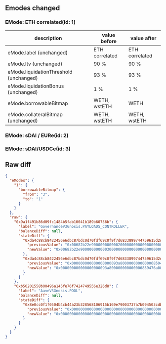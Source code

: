 ## Emodes changed

### EMode: ETH correlated(id: 1)

| description | value before | value after |
| --- | --- | --- |
| eMode.label (unchanged) | ETH correlated | ETH correlated |
| eMode.ltv (unchanged) | 90 % | 90 % |
| eMode.liquidationThreshold (unchanged) | 93 % | 93 % |
| eMode.liquidationBonus (unchanged) | 1 % | 1 % |
| eMode.borrowableBitmap | WETH, wstETH | WETH |
| eMode.collateralBitmap (unchanged) | WETH, wstETH | WETH, wstETH |


### EMode: sDAI / EURe(id: 2)



### EMode: sDAI/USDCe(id: 3)



## Raw diff

```json
{
  "eModes": {
    "1": {
      "borrowableBitmap": {
        "from": "3",
        "to": "1"
      }
    }
  },
  "raw": {
    "0x9a1f491b86d09fc1484b5fab10041b189b60756b": {
      "label": "GovernanceV3Gnosis.PAYLOADS_CONTROLLER",
      "balanceDiff": null,
      "stateDiff": {
        "0xda4c88cb8422456e6dbc87bdc0d70fdf69c0f9f7d6833899744759615d2d4cc5": {
          "previousValue": "0x00682b22e9000000000002000000000000000000000000000000000000000000",
          "newValue": "0x00682b22e9000000000003000000000000000000000000000000000000000000"
        },
        "0xda4c88cb8422456e6dbc87bdc0d70fdf69c0f9f7d6833899744759615d2d4cc6": {
          "previousValue": "0x000000000000000000093a800000000000006859476a00000000000000000000",
          "newValue": "0x000000000000000000093a800000000000006859476a000000000000682b22ea"
        }
      }
    },
    "0xb50201558b00496a145fe76f7424749556e326d8": {
      "label": "AaveV3Gnosis.POOL",
      "balanceDiff": null,
      "stateDiff": {
        "0x8e0cc0f1f0504b4cb44a23b328568106915b169e79003737a7b094503cdbeeb2": {
          "previousValue": "0x0000000000000000000000000000000000000000000000000000000000000003",
          "newValue": "0x0000000000000000000000000000000000000000000000000000000000000001"
        }
      }
    }
  }
}
```